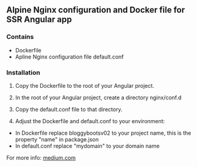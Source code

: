 ## Alpine Nginx configuration and Docker file for SSR Angular app
### Contains
  - Dockerfile
  - Apline Nginx configuration file default.conf

### Installation
1) Copy the Dockerfile to the root of your Angular project.
2) In the root of your Angular project, create a directory nginx/conf.d
3) Copy the default.conf file to that directory.

4) Adjust the Dockerfile and default.conf to your environment: 
  - In Dockerfile replace bloggybootsv02 to your project name, this is the property "name" in package.json 
  - In default.conf replace "mydomain" to your domain name

For more info: [medium.com](https://medium.com/javascript-in-plain-english/your-guide-for-deploying-an-angular-app-on-google-cloud-aint-complete-f6d5998332fb)
